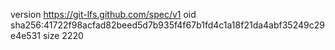 version https://git-lfs.github.com/spec/v1
oid sha256:41722f98acfad82beed5d7b935f4f67b1fd4c1a18f21da4abf35249c29e4e531
size 2220
